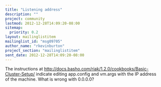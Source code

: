 ```yaml
---
title: "Listening address"
description: ""
project: community
lastmod: 2012-12-28T14:09:20-08:00
sitemap:
  priority: 0.2
layout: mailinglistitem
mailinglist_id: "msg09705"
author_name: "rkevinburton"
project_section: "mailinglistitem"
sent_date: 2012-12-28T14:09:20-08:00
---
```



The instructions at 
http://docs.basho.com/riak/1.2.0/cookbooks/Basic-Cluster-Setup/ indicate 
editing app.config and vm.args with the IP address of the machine. What 
is wrong with 0.0.0.0?

